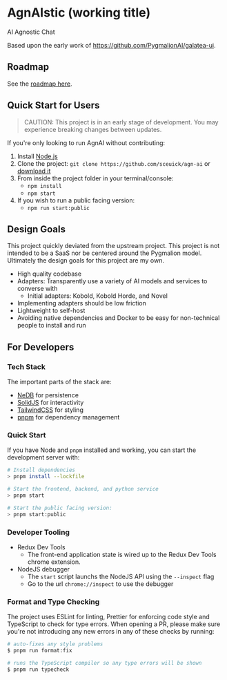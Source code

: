 # AgnAIstic (working title)

AI Agnostic Chat

Based upon the early work of https://github.com/PygmalionAI/galatea-ui.

## Roadmap

See the [roadmap here](https://github.com/users/sceuick/projects/1).

## Quick Start for Users

> CAUTION: This project is in an early stage of development. You may experience breaking changes between updates.

If you're only looking to run AgnAI without contributing:

1. Install [Node.js](https://nodejs.org/en/download/)
2. Clone the project: `git clone https://github.com/sceuick/agn-ai` or [download it](https://github.com/sceuick/agn-ai/archive/refs/heads/dev.zip)
3. From inside the project folder in your terminal/console:
   - `npm install`
   - `npm start`
4. If you wish to run a public facing version:
   - `npm run start:public`

## Design Goals

This project quickly deviated from the upstream project. This project is not intended to be a SaaS nor be centered around the Pygmalion model.  
Ultimately the design goals for this project are my own.

- High quality codebase
- Adapters: Transparently use a variety of AI models and services to converse with
  - Initial adapters: Kobold, Kobold Horde, and Novel
- Implementing adapters should be low friction
- Lightweight to self-host
- Avoiding native dependencies and Docker to be easy for non-technical people to install and run

## For Developers

### Tech Stack

The important parts of the stack are:

- [NeDB](https://npmjs.org/package/@seald-io/nedb) for persistence
- [SolidJS](https://www.solidjs.com/) for interactivity
- [TailwindCSS](https://tailwindcss.com/) for styling
- [pnpm](https://pnpm.io/) for dependency management

### Quick Start

If you have Node and `pnpm` installed and working, you can start the development server with:

```bash
# Install dependencies
> pnpm install --lockfile

# Start the frontend, backend, and python service
> pnpm start

# Start the public facing version:
> pnpm start:public
```

### Developer Tooling

- Redux Dev Tools
  - The front-end application state is wired up to the Redux Dev Tools chrome extension.
- NodeJS debugger
  - The `start` script launchs the NodeJS API using the `--inspect` flag
  - Go to the url `chrome://inspect` to use the debugger

### Format and Type Checking

The project uses ESLint for linting, Prettier for enforcing code style and TypeScript to check for type errors. When opening a PR, please make sure you're not introducing any new errors in any of these checks by running:

```bash
# auto-fixes any style problems
$ pnpm run format:fix

# runs the TypeScript compiler so any type errors will be shown
$ pnpm run typecheck
```
